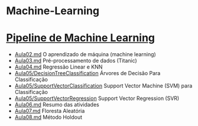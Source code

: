 # Machine-Learning
# [Pipeline de Machine Learning](https://github.com/hqnicolas/Machine-Learning/tree/main/Aula02)
- [Aula02.md](/Aula02) O aprendizado de máquina (machine learning)
- [Aula03.md](/Aula03) Pré-processamento de dados (Titanic)
- [Aula04.md](/Aula04) Regressão Linear e KNN
- [Aula05/DecisionTreeClassification](/Aula05/Decision%20Tree%20Classification) Árvores de Decisão Para Classificação
- [Aula05/SupportVectorClassification](/Aula05/Support%20Vector%20Classification) Support Vector Machine (SVM) para Classificação
- [Aula05/SupportVectorRegression](/Aula05/Support%20Vector%20Regression) Support Vector Regression (SVR)
- [Aula06.md](/Aula06) Resumo das atividades
- [Aula07.md](/Aula07) Floresta Aleatória
- [Aula08.md](/Aula08) Método Holdout
